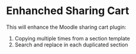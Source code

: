 Enhanched Sharing Cart 
============

This will enhance the Moodle sharing cart plugin:

1. Copying multiple times from a section template
2. Search and replace in each duplicated section


